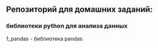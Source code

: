 ## Репозиторий для домашних заданий: 
### библиотеки python для анализа данных  

1_pandas - библиотека pandas